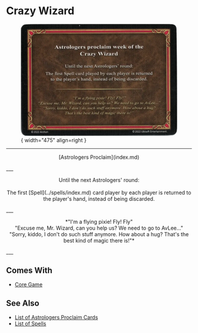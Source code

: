 # Crazy Wizard

<figure markdown="span">

![Crazy Wizard](../assets/astrologers_proclaim-crazy_wizard.webp){ width="475" align=right }

</figure>

___
<p style="text-align: center;" markdown>[Astrologers Proclaim](index.md)</p>
___
<p style="text-align: center;" markdown>Until the next Astrologers' round:<br><br>The first [Spell](../spells/index.md) card player by each player is returned to the player's hand, instead of being discarded.</p>
___
<p style="text-align: center;" markdown>*"I'm a flying pixie! Fly! Fly"<br>"Excuse me, Mr. Wizard, can you help us? We need to go to AvLee..."<br>"Sorry, kiddo, I don't do such stuff anymore. How about a hug? That's the best kind of magic there is!"*</p>
___


## Comes With

- [Core Game](../content/core_game.md)


## See Also

- [List of Astrologers Proclaim Cards](index.md)
- [List of Spells](../spells/index.md)

